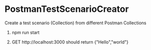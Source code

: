 # PostmanTestScenarioCreator
Create a test scenario (Collection) from different Postman Collections


1. npm run start

2. GET http://localhost:3000
    should return {"Hello","world"}